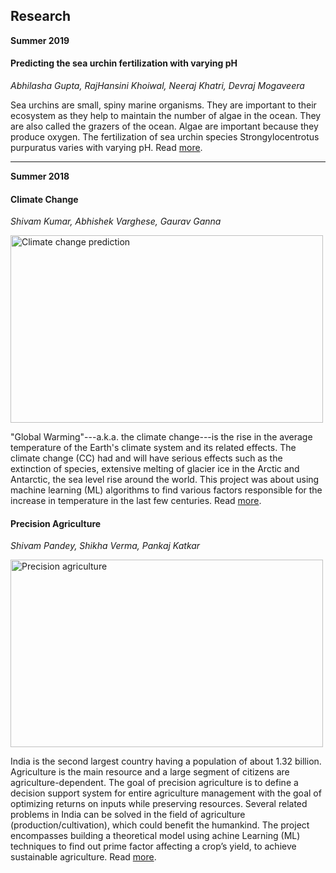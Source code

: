 ## Research 




**Summer 2019** 

#### Predicting the sea urchin fertilization with varying pH 

*Abhilasha Gupta, RajHansini Khoiwal, Neeraj Khatri, Devraj Mogaveera* 

Sea urchins are small, spiny marine organisms. They are important to their ecosystem as they help to maintain the number of algae in the ocean. They are also called the grazers of the ocean. Algae are important because they produce oxygen. The fertilization of sea urchin species Strongylocentrotus purpuratus varies with varying pH. Read [more](https://medium.com/@iitgoa.ml/predicting-the-sea-urchin-fertilization-with-varying-ph-87013cf393f4). 


---- 
**Summer 2018** 

#### Climate Change 

*Shivam Kumar, Abhishek Varghese, Gaurav Ganna*

<img src="https://iitgoa-ml.github.io/research/projects/climate-change/poster.png" class="img-fluid rounded" alt="Climate change prediction" width="500" height="300">

"Global Warming"---a.k.a. the climate change---is the rise in the average temperature of the Earth's climate system and its related effects. The climate change (CC) had and will have serious effects such as the extinction of species, extensive melting of glacier ice in the Arctic and Antarctic, the sea level rise around the world. This project was about using machine learning (ML) algorithms to find various factors responsible for the increase in temperature in the last few centuries. Read [more](https://iitgoa-ml.github.io/research/projects/climate-change/). 


#### Precision Agriculture

*Shivam Pandey, Shikha Verma, Pankaj Katkar*

<img src="https://iitgoa-ml.github.io/research/projects/precision-agriculture/poster.png" class= "img-fluid rounded" alt="Precision agriculture" width="500" height="300">

India is the second largest country having a population of about 1.32 billion. Agriculture is the main resource and a large segment of citizens are agriculture-dependent. The goal of precision agriculture is to define a decision support system for entire agriculture management with the goal of optimizing returns on inputs while preserving resources. Several related problems in India can be solved in the field of agriculture (production/cultivation), which could benefit the humankind. The project encompasses building a theoretical model using achine Learning (ML) techniques to find out prime factor affecting a crop’s yield, to achieve sustainable agriculture. Read [more](https://iitgoa-ml.github.io/research/projects/precision-agriculture/). 





